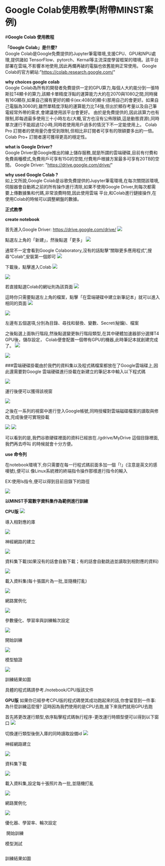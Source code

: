 # Google Colab使用教學(附帶MINST案例)
#**Google Colab 使用教程**

**「Google Colab」是什麼?**  
Google Colab是Google免費提供的Jupyter筆電環境,支援CPU、GPU和NPU處理,提供諸如 TensorFlow、pytorch、Kernal等主流深度學習框架的環境。該平台部署在雲端,不影響本地使用,因此再爛再破的電腦也依舊能夠正常使用。
Google Colab的官方網站:"https://colab.research.google.com/"

**why choices google colab**  
Google Colab為所有的開發者免費提供一定的GPU算力,每個人大約能分到一張特斯拉T4顯卡的算力,該顯卡單精度浮點的運算能力大約在2070與1080之間,同時擁有16G顯存,如果自己擁有更好的顯卡(ex:4080的顯卡)那用自己的會更好。如果自己電腦為3060的,雖然單精度浮點的運算能力比T4強,但出於顯存考量以及自己筆電經常外帶的需求,會建議使用該平台會更好。 由於是免費提供的,因此該算力也有限制,即每週最多使用三十小時左右(大概,官方也沒有公佈限額,這是動態資源),同時單次運行不能超過12小時,同時若使用用戶過多的情況下不一定能使用上。
Colab Pro 訂閱者的使用量仍會受到限制,但相比非訂閱者可享有的限額要多出約一倍。Colab Pro+ 訂閱者還可獲得更高的穩定性。

**what is Google Driver?**  
Google Driver是Google推出的線上儲存服務,就是所謂的雲端硬碟,目前有付費和免費兩種模式,免費用戶可享有15G的空間,付費用戶根據方案最多可享有20TB的空間。 Google Driver: "https://drive.google.com/drive/"

**why used Google Colab ?**  
如上文所說,Google Colab是谷歌免費提供的Jupyter筆電環境,在每次關閉該環境,伺服器會自動將之前的所有操作進行清除,如果不使用Google Driver,則每次都需要上傳數據集和代碼,非常浪費時間,因此使用雲端 平台,和Colab進行鏈接操作,在使用Colab的時候可以調整網盤的數據。

**正式教學**

**create notebook**

首先進入Google Driver: https://drive.google.com/drive/
<img src="https://github.com/kity2233466/KAKA/blob/main/DRIVE_0.jpg">

點選左上角的「新建」，然後點選「更多」
<img src="https://github.com/kity2233466/KAKA/blob/main/2_0.jpg">

通常不一定會看到Google Colaboratory,沒有的話點擊“關聯更多應用程式”,搜尋“Colab”,安裝第一個即可
<img src="https://github.com/kity2233466/KAKA/blob/main/3_0.jpg">

下載後，點擊進入Colab
<img src="https://github.com/kity2233466/KAKA/blob/main/4_0.jpg">

<img src="https://github.com/kity2233466/KAKA/blob/main/5_0.jpg">

若直接點選Colab的網址則為該頁面
<img src="https://github.com/kity2233466/KAKA/blob/main/%E9%80%B2%E5%85%A5%E7%95%AB%E9%9D%A2.jpg">

這時你只需要點選左上角的檔案，點擊「在雲端硬碟中建立新筆記本」就可以進入相同的頁面
<img src="https://github.com/kity2233466/KAKA/blob/main/%E5%BB%BA%E7%AB%8B%E6%96%B0%E7%AD%86%E8%A8%98%E6%9C%AC.jpg">

<img src="https://github.com/kity2233466/KAKA/blob/main/5_0.jpg">

左邊有五個選項,分別為目錄、尋找和替換、變數、Secret(秘鑰)、檔案

之後點選上面執行階段,然後點選變更執行階段類型,在其中硬體加速器部分選擇T4 GPU後，儲存設定，
Colab便會配置一個帶有GPU的機器,此時筆記本就創建完成了。
<img src="https://github.com/kity2233466/KAKA/blob/main/6_0.jpg">

<img src="https://github.com/kity2233466/KAKA/blob/main/7_0.jpg">

###雲端硬碟掛載由於我們的資料集以及程式碼檔案都放在了Google雲端碟上,因此還需要對Google 雲端硬碟進行掛載在新建立的筆記本中輸入以下程式碼

<img src="https://github.com/kity2233466/KAKA/blob/main/%E6%8E%9B%E8%BC%89%E7%A8%8B%E5%BC%8F%E7%A2%BC.jpg">

運行後便可以獲得該視窗

<img src="https://github.com/kity2233466/KAKA/blob/main/8_0.jpg">

之後在一系列的視窗中進行登入Google帳號,同時授權對雲端磁碟檔案的讀取與修改,完成後便可實現掛載

<img src="https://github.com/kity2233466/KAKA/blob/main/9_0.jpg">

<img src="https://github.com/kity2233466/KAKA/blob/main/10_0.jpg">

可以看到的是,我們谷歌硬碟裡面的資料已經放在./gdrive/MyDrive 這個目錄裡面,我們再去呼叫
的時候就會十分方便。

**use 命令列**  

在notebook環境下,你只需要在每一行程式碼前面多加一個「!」(注意是英文的感嘆號),便可以
像Linux系統裡的終端指令操作那樣進行指令的輸入

EX:使用Is指令,便可以得到目前目錄下的路徑

<img src="https://github.com/kity2233466/KAKA/blob/main/11.jpg">

**以MINST手寫數字資料集作為範例進行訓練**

**CPU版**
<img src="https://github.com/kity2233466/KAKA/blob/main/1-1.jpg">

導入相對應的庫

<img src="https://github.com/kity2233466/KAKA/blob/main/1-2.jpg">

神經網路的建立

<img src="https://github.com/kity2233466/KAKA/blob/main/1-3.jpg">

資料集下載(如果沒有的話會自動下載；有的話會自動跳過並讀取到相對應的資料)

<img src="https://github.com/kity2233466/KAKA/blob/main/1-4.jpg">

載入資料集(每十張圖片為一批,並隨機打亂)

<img src="https://github.com/kity2233466/KAKA/blob/main/16.jpg">

網路實例化

<img src="https://github.com/kity2233466/KAKA/blob/main/1-5.jpg">

參數優化、學習率與訓練輪次設定

<img src="https://github.com/kity2233466/KAKA/blob/main/1-6.jpg">

開始訓練

<img src="https://github.com/kity2233466/KAKA/blob/main/1-7.jpg">

模型驗證

<img src="https://github.com/kity2233466/KAKA/blob/main/1-8.jpg">

訓練結果如圖
<img src="">


具體的程式碼請參考./notebook/CPU版該文件

**GPU版**
如果你已經參考CPU版的程式碼使其成功跑起來的話,你會留意到一件事:為什麼訓練這麼慢? 這時因為我們使用的是CPU去跑,接下來我們就用GPU去跑

首先將更改運行類型,依序點擊程式碼執行程序-更改運行時類型便可以得到以下窗口
<img src="https://github.com/kity2233466/KAKA/blob/main/7_0.jpg">

切換運行類型後倒入庫的同時讀取設備id
<img src="https://github.com/kity2233466/KAKA/blob/main/gpu%E5%B0%8E%E5%85%A5%E5%BA%AB.jpg">

神經網路建立

<img src="https://github.com/kity2233466/KAKA/blob/main/14.jpg">

資料集下載

<img src="https://github.com/kity2233466/KAKA/blob/main/15.jpg">

載入資料集,設定每十張照片為一批,並隨機打亂

<img src="https://github.com/kity2233466/KAKA/blob/main/16.jpg">

網路實例化

<img src="https://github.com/kity2233466/KAKA/blob/main/17.jpg">

優化器、學習率、輪次設定

<img src="">
開始訓練

<img src="">

模型測試

<img src="">

訓練結果如圖
<img src="">
